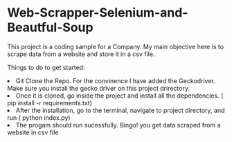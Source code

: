 # Web-Scrapper-Selenium-and-Beautful-Soup
This project is a coding sample for a Company. My main objective here is to scrape data from a website and store it in a csv file.


Things to do to get started: 

<li> Git Clone the Repo. For the convinence I have added the Geckodriver. Make sure you install the gecko driver on this project drirectory.</li>
<li> Once it is cloned, go inside the project and install all the dependencies. ( pip install -r requirements.txt) 
<li> After the installation, go to the terminal, navigate to project directory, and run ( python index.py) </li>
<li> The progam should run sucessfully. Bingo! you get data scraped from a website in csv file </li>
